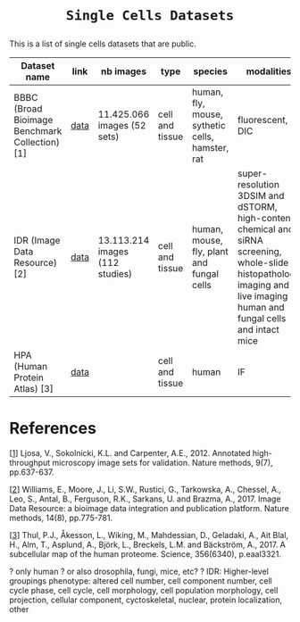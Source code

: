 # <p align=center>`Single Cells Datasets`</p>

This is a list of single cells datasets that are public.

Dataset name | link | nb images | type | species | modalities
--- | --- | --- | --- | --- | --- 
BBBC (Broad Bioimage Benchmark Collection) [1] | [data](https://bbbc.broadinstitute.org/) | 11.425.066 images (52 sets) | cell and tissue | human, fly, mouse, sythetic cells, hamster, rat | fluorescent, DIC
IDR (Image Data Resource) [2] | [data](https://idr.openmicroscopy.org/) | 13.113.214 images (112 studies) | cell and tissue  | human, mouse, fly, plant and fungal cells | super-resolution 3DSIM and dSTORM, high-content chemical and siRNA screening, whole-slide histopathology imaging and live imaging of human and fungal cells and intact mice
HPA (Human Protein Atlas) [3] | [data](https://www.proteinatlas.org/) |  | cell and tissue | human | IF

# References

[[1](https://www.nature.com/articles/nmeth.2083)] Ljosa, V., Sokolnicki, K.L. and Carpenter, A.E., 2012. Annotated high-throughput microscopy image sets for validation. Nature methods, 9(7), pp.637-637.

[[2](https://www.nature.com/articles/nmeth.4326?report=reader)] Williams, E., Moore, J., Li, S.W., Rustici, G., Tarkowska, A., Chessel, A., Leo, S., Antal, B., Ferguson, R.K., Sarkans, U. and Brazma, A., 2017. Image Data Resource: a bioimage data integration and publication platform. Nature methods, 14(8), pp.775-781.

[[3](https://www.science.org/doi/full/10.1126/science.aal3321)] Thul, P.J., Åkesson, L., Wiking, M., Mahdessian, D., Geladaki, A., Ait Blal, H., Alm, T., Asplund, A., Björk, L., Breckels, L.M. and Bäckström, A., 2017. A subcellular map of the human proteome. Science, 356(6340), p.eaal3321.


? only human ? or also drosophila, fungi, mice, etc?
? IDR: Higher-level groupings phenotype: altered cell number, cell component number, cell cycle phase, cell cycle, cell morphology, cell population morphology, cell projection, cellular component, cyctoskeletal, nuclear, protein localization, other
